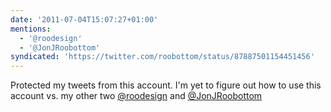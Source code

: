 ```yaml
---
date: '2011-07-04T15:07:27+01:00'
mentions:
  - '@roodesign'
  - '@JonJRoobottom'
syndicated: 'https://twitter.com/roobottom/status/87887501154451456'
---
```

Protected my tweets from this account. I'm yet to figure out how to use this account vs. my other two [@roodesign](https://twitter.com/@roodesign) and [@JonJRoobottom](https://twitter.com/@JonJRoobottom)

